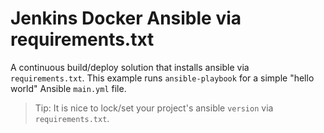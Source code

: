 # Jenkins Docker Ansible via requirements.txt
A continuous build/deploy solution that installs ansible via `requirements.txt`. This example runs `ansible-playbook` for a simple "hello world" Ansible `main.yml` file.

> Tip: It is nice to lock/set your project's ansible `version` via `requirements.txt`.

